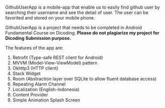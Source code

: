 GithubUserApp is a mobile-app that enable us to easily find github user by searching their username and see the detail of user. The user can be favorited and stored on your mobile phone. 

GithubUserApp is a project that needs to be completed in Android Fundamental Course on Dicoding. **Please do not plagiarize my project for Dicoding Submission purpose.** 

The features of the app are:

1. Retrofit (Type-safe REST client for Android)
2. MVVM (Model-View-ViewModel) pattern
3. Okhttp3 (HTTP client)
4. Stack Widget
5. Room (Abstraction layer over SQLite to allow fluent database access)
6. Repeating Alarm Channel
7. Localization (English-Indonesia)
8. Content Provider
9. Simple Animation Splash Screen
